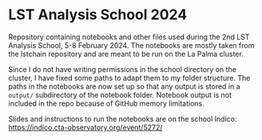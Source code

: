 # LST Analysis School 2024

Repository containing notebooks and other files used during the 2nd LST Analysis School, 5-8 February 2024. The notebooks are mostly taken from the lstchain repository and are meant to be run on the La Palma cluster. 

Since I do not have writing permissions in the school directory on the cluster,  I have fixed some paths to adapt them to my folder structure. The paths in the notebooks are now set up so that any output is stored in a `output/` subdirectory of the notebook folder. Notebook output is not included in the repo because of GitHub memory limitations.

Slides and instructions to run the notebooks are on the school Indico: https://indico.cta-observatory.org/event/5272/
